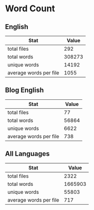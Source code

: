 # Word Count

## English

Stat | Value
---- | -----
total files | 292
total words | 308273
unique words | 14192
average words per file | 1055

## Blog English

Stat | Value
---- | -----
total files | 77
total words | 56864
unique words | 6622
average words per file | 738

## All Languages

Stat | Value
---- | -----
total files | 2322
total words | 1665903
unique words | 55803
average words per file | 717
